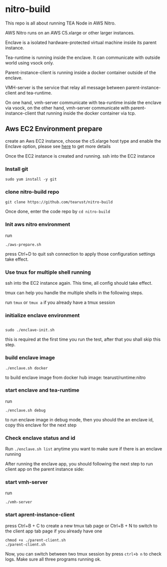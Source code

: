 # nitro-build


This repo is all about running TEA Node in AWS Nitro.


AWS Nitro runs on an AWS C5.xlarge or other larger instances.

Enclave is a isolated hardware-protected virtual machine inside its parent instance. 

Tea-runtime is running inside the enclave. It can communicate with outside world using vsock only.

Parent-instance-client is running inside a docker container outside of the enclave. 

VMH-server is the service that relay all message between parent-instance-client and tea-runtime. 

On one hand, vmh-server communicate with tea-runtime inside the enclave via vsock, on the other hand, vmh-server communicate with parent-instance-client that running inside the docker container via tcp.



## Aws EC2 Environment prepare
create an Aws EC2 instance, choose the c5.xlarge host type and enable the Enclave option, please see [here](https://github.com/tearust/research/blob/main/aws/nitro/nitro%E7%8E%AF%E5%A2%83%E5%87%86%E5%A4%87.md) to get more details

Once the EC2 instance is created and running. ssh into the EC2 instance

### Install git
```
sudo yum install -y git
```

### clone nitro-build repo

```
git clone https://github.com/tearust/nitro-build
```

Once done, enter the code repo by `cd nitro-build`

### Init aws nitro environment

run 
```
./aws-prepare.sh
```

press Ctrl+D to quit ssh connection to apply those configuration settings take effect.

### Use tnux for multiple shell running

ssh into the EC2 instance again. This time, all config should take effect.

tmux can help you handle the multiple shells in the following steps.

run `tmux` or `tmux a` if you already have a tmux session

### initialize enclave environment

```

sudo ./enclave-init.sh

```
this is required at the first time you run the test, after that you shall skip this step.

### build enclave image

```
./enclave.sh docker 
```
to build enclave image from docker hub image: tearust/runtime:nitro
### start enclave and tea-runtime

run 
```
./enclave.sh debug 
```
to run enclave image in debug mode, then you should the an enclave id, copy this enclave for the next step

### Check enclave status and id

Run `./enclave.sh list` anytime you want to make sure if there is an enclave running

After running the enclave app, you should following the next step to run client app on the parent instance side:

### start vmh-server

run

```
./vmh-server
```

### start aprent-instance-client

press Ctrl+B + C to create a new tmux tab page or Ctrl+B + N to switch to the client app tab page if you already have one

```
chmod +x ./parent-client.sh
./parent-client.sh
```

Now, you can switch between two tmux session by press `ctrl+b n` to check logs. Make sure all three programs running ok.